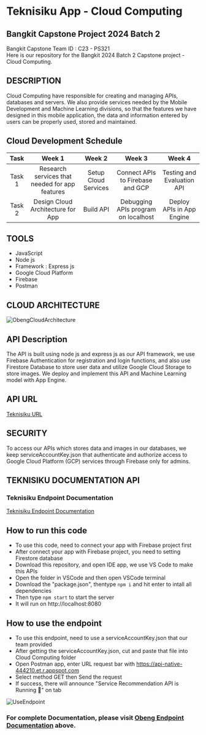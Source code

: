 # Teknisiku App - Cloud Computing
## Bangkit Capstone Project 2024 Batch 2

Bangkit Capstone Team ID : C23 - PS321 <br>
Here is our repository for the Bangkit 2024 Batch 2 Capstone project - Cloud Computing.

## DESCRIPTION
Cloud Computing have responsible for creating and managing APIs, databases and servers. We also provide services needed by the Mobile Development and Machine Learning divisions, so that the features we have designed in this mobile application, the data and information entered by users can be properly used, stored and maintained.

## Cloud Development Schedule
|  Task  |     Week 1     |       Week 2        |            Week 3          |           Week 4          |
| :----: | :------------: | :-----------------: | :------------------------: |:------------------------: |
| Task 1 | Research services that needed for app features   | Setup Cloud Services      | Connect APIs to Firebase and GCP  | Testing and Evaluation API  |
| Task 2 | Design Cloud Architecture for App | Build API |        Debugging APIs program on localhost       | Deploy APIs in App Engine             |

## TOOLS
- JavaScript
- Node js
- Framework : Express js
- Google Cloud Platform
- Firebase
- Postman

## CLOUD ARCHITECTURE
![ObengCloudArchitecture](https://storage.googleapis.com/foto-tempat-service/logo/Google%20Cloud%20Architecture%20Diagram%20(1).jpg)

## API Description
The API is built using node js and express js as our API framework, we use Firebase Authentication for registration and login functions, and also use Firestore Database to store user data and utilize Google Cloud Storage to store images. We deploy and implement this API and Machine Learning model with App Engine.
<br>
## API URL
[Teknisiku URL](https://api-native-444210.et.r.appspot.com)<br>

## SECURITY
To access our APIs which stores data and images in our databases, we keep serviceAccountKey.json that  authenticate and authorize access to Google Cloud Platform (GCP) services through Firebase only for admins.

## <a name="docum"></a>TEKNISIKU DOCUMENTATION API
### Teknisiku Endpoint Documentation 
[Teknisiku Endpoint Documentation](https://www.postman.com/capstone-teknisiku-api/capstone-teknisiku-api-workspace/documentation/c3kdyak/teknisiku)

## How to run this code
* To use this code, need to connect your app with Firebase project first
* After connect your app with Firebase project, you need to setting Firestore database
* Download this repository, and open IDE app, we use VS Code to make this APIs
* Open the folder in VSCode and then open VSCode terminal
* Download the "package.json", thentype ```npm i``` and hit enter to intall all dependencies
* Then type ```npm start``` to start the server
* It will run on http://localhost:8080

## How to use the endpoint
* To use this endpoint, need to use a serviceAccountKey.json that our team provided
* After getting the serviceAccountKey.json, cut and paste that file into Cloud Computing folder 
* Open Postman app, enter URL request bar with https://api-native-444210.et.r.appspot.com
* Select method GET then Send the request
* If success, there will announce "Service Recommendation API is Running 🚀" on tab

![UseEndpoint](https://storage.googleapis.com/foto-tempat-service/logo/Screenshot%202024-12-13%20081740.png)

### For complete Documentation, please visit [Obeng Endpoint Documentation](#docum) above.
